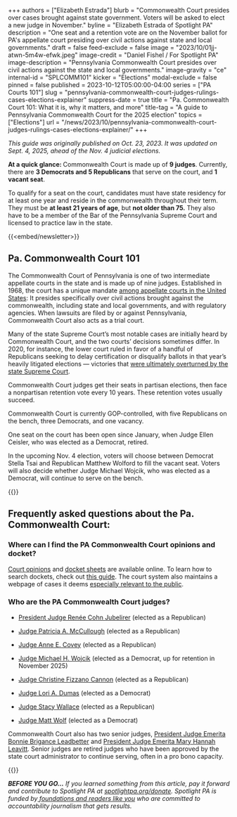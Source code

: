 +++
authors = ["Elizabeth Estrada"]
blurb = "Commonwealth Court presides over cases brought against state government. Voters will be asked to elect a new judge in November."
byline = "Elizabeth Estrada of Spotlight PA"
description = "One seat and a retention vote are on the November ballot for PA's appellate court presiding over civil actions against state and local governments."
draft = false
feed-exclude = false
image = "2023/10/01jj-atwn-5m4w-efwk.jpeg"
image-credit = "Daniel Fishel / For Spotlight PA"
image-description = "Pennsylvania Commonwealth Court presides over civil actions against the state and local governments."
image-gravity = "ce"
internal-id = "SPLCOMM101"
kicker = "Elections"
modal-exclude = false
pinned = false
published = 2023-10-12T05:00:00-04:00
series = ["PA Courts 101"]
slug = "pennsylvania-commonwealth-court-judges-rulings-cases-elections-explainer"
suppress-date = true
title = "Pa. Commonwealth Court 101: What it is, why it matters, and more"
title-tag = "A guide to Pennsylvania Commonwealth Court for the 2025 election"
topics = ["Elections"]
url = "/news/2023/10/pennsylvania-commonwealth-court-judges-rulings-cases-elections-explainer/"
+++

<em>This guide was originally published on Oct. 23, 2023. It was updated on Sept. 4, 2025, ahead of the Nov. 4 judicial elections.</em>

<strong>At a quick glance: </strong>Commonwealth Court is made up of <strong>9 judges</strong>. Currently, there are <strong>3 Democrats and 5 Republicans</strong> that serve on the court, and <strong>1 vacant seat</strong>.

To qualify for a seat on the court, candidates must have state residency for at least one year and reside in the commonwealth throughout their term. They must be <strong>at least 21 years of age</strong>, but <strong>not older than 75.</strong> They also have to be a member of the Bar of the Pennsylvania Supreme Court and licensed to practice law in the state.

{{<embed/newsletter>}}

## Pa. Commonwealth Court 101

The Commonwealth Court of Pennsylvania is one of two intermediate appellate courts in the state and is made up of nine judges. Established in 1968, the court has a unique mandate <a href="http://pacchs.org/">among appellate courts in the United States</a>: It presides specifically over civil actions brought against the commonwealth, including state and local governments, and with regulatory agencies. When lawsuits are filed by or against Pennsylvania, Commonwealth Court also acts as a trial court.

Many of the state Supreme Court’s most notable cases are initially heard by Commonwealth Court, and the two courts’ decisions sometimes differ. In 2020, for instance, the lower court ruled in favor of a handful of Republicans seeking to delay certification or disqualify ballots in that year’s heavily litigated elections — victories that <a href="https://www.penncapital-star.com/criminal-justice/meet-the-pa-commonwealth-court-judges-whove-recently-sided-with-republicans-on-election-rulings-only-to-be-overturned-by-higher-courts/">were ultimately overturned by the state Supreme Court</a>.

Commonwealth Court judges get their seats in partisan elections, then face a nonpartisan retention vote every 10 years. These retention votes usually succeed.

Commonwealth Court is currently GOP-controlled, with five Republicans on the bench, three Democrats, and one vacancy.

One seat on the court has been open since January, when Judge Ellen Ceisler, who was elected as a Democrat, retired.

In the upcoming Nov. 4 election, voters will choose between Democrat Stella Tsai and Republican Matthew Wolford to fill the vacant seat. Voters will also decide whether Judge Michael Wojcik, who was elected as a Democrat, will continue to serve on the bench.

{{<picture src="cas/be5w-ebzy-ds9h-t7hw.jpeg" width-ratio="2750" height-ratio="935" description="Members of the Pennsylvania Commonwealth Court as of September 2025." caption="Members of the Pennsylvania Commonwealth Court as of September 2025." credit="Courtesy Administrative Office of Pennsylvania Courts">}}

## Frequently asked questions about the Pa. Commonwealth Court:

### Where can I find the PA Commonwealth Court opinions and docket?

<a href="https://www.pacourts.us/courts/commonwealth-court/court-opinions">Court opinions</a> and <a href="https://ujsportal.pacourts.us/CaseSearch">docket sheets</a> are available online. To learn how to search dockets, check out <a href="https://help.pacourts.us/PortalHelpDocs/UJS%20Docket%20Sheets.pdf">this guide</a>. The court system also maintains a webpage of cases it deems <a href="https://www.pacourts.us/news-and-statistics/cases-of-public-interest">especially relevant to the public</a>.

### Who are the PA Commonwealth Court judges?

- <a href="https://www.pacourts.us/courts/commonwealth-court-judges/judge-renee-cohn-jubelirer">President Judge Renée Cohn Jubelirer</a> (elected as a Republican)

- <a href="https://www.pacourts.us/courts/commonwealth-court-judges/judge-patricia-a-mccullough">Judge Patricia A. McCullough</a> (elected as a Republican)

- <a href="https://www.pacourts.us/courts/commonwealth-court-judges/judge-anne-e-covey">Judge Anne E. Covey</a> (elected as a Republican)

- <a href="https://www.pacourts.us/courts/commonwealth-court-judges/judge-michael-h-wojcik">Judge Michael H. Wojcik</a> (elected as a Democrat, up for retention in November 2025)

- <a href="https://www.pacourts.us/courts/commonwealth-court-judges/judge-christine-fizzano-cannon">Judge Christine Fizzano Cannon</a> (elected as a Republican)

- <a href="https://www.pacourts.us/courts/commonwealth-court-judges/judge-lori-a-dumas">Judge Lori A. Dumas</a> (elected as a Democrat)

- <a href="https://www.pacourts.us/courts/commonwealth-court-judges/judge-stacy-wallace">Judge Stacy Wallace</a> (elected as a Republican)

- <a href="https://www.pacourts.us/courts/commonwealth-court-judges/judge-matthew-s-wolf">Judge Matt Wolf</a> (elected as a Democrat)

Commonwealth Court also has two senior judges, <a href="https://www.pacourts.us/courts/commonwealth-court-judges/judge-bonnie-brigance-leadbetter">President Judge Emerita Bonnie Brigance Leadbetter</a> and <a href="https://www.pacourts.us/courts/commonwealth-court-judges/judge-mary-hannah-leavitt">President Judge Emerita Mary Hannah Leavitt</a>. Senior judges are retired judges who have been approved by the state court administrator to continue serving, often in a pro bono capacity.

{{<dewey-assistant>}}

<strong><em>BEFORE YOU GO…</em></strong><em> If you learned something from this article, pay it forward and contribute to Spotlight PA at </em><a href="http://spotlightpa.org/donate"><em>spotlightpa.org/donate</em></a><em>. Spotlight PA is funded by</em><a href="https://www.spotlightpa.org/support"><em> foundations and readers like you</em></a><em> who are committed to accountability journalism that gets results.</em>

